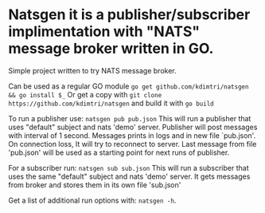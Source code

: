 # Natsgen it is a publisher/subscriber implimentation with "NATS" message broker written in GO.
Simple project written to try NATS message broker.  

Can be used as a regular GO module 
`go get github.com/kdimtri/natsgen && go install $_`
Or get a copy with `git clone https://github.com/kdimtri/natsgen` and 
build it with `go build`

To run a  publisher use: `natsgen pub pub.json`
This will run a publisher that uses "default" subject and nats 'demo'  server.
Publisher will post messages with interval of 1 second.
Messages prints in logs and in new file `pub.json'.
On connection loss, It will  try  to reconnect to server.
Last message from file 'pub.json' will be used as a starting point for next runs of  publisher.

For a subscriber run: `natsgen sub sub.json`
This will run a subscriber that uses the same "default" subject and nats 'demo' server.
It gets messages from broker and  stores them in its own file 'sub.json'

Get a  list of additional run options with: `natsgen -h`.
